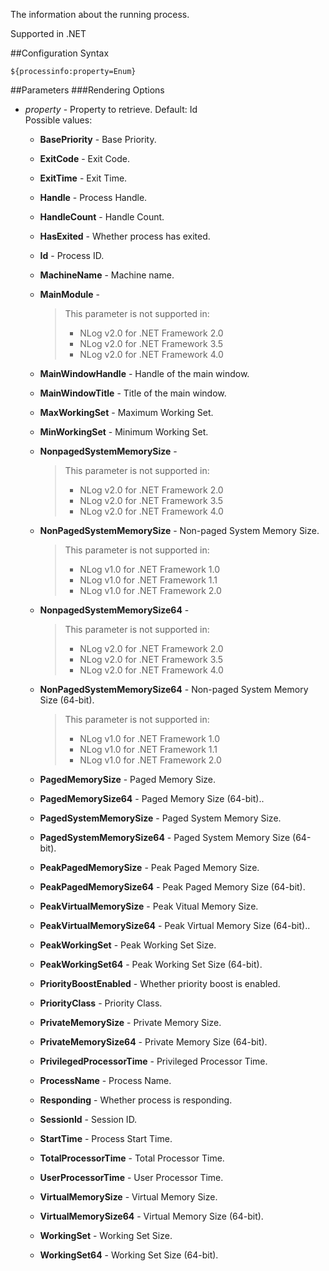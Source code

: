 The information about the running process. 

Supported in .NET

##Configuration Syntax
```
${processinfo:property=Enum}
```

##Parameters
###Rendering Options
* _property_ - Property to retrieve. Default: Id  
  Possible values:  
  * **BasePriority** - Base Priority.
  * **ExitCode** - Exit Code.
  * **ExitTime** - Exit Time.
  * **Handle** - Process Handle.
  * **HandleCount** - Handle Count.
  * **HasExited** - Whether process has exited.
  * **Id** - Process ID.
  * **MachineName** - Machine name.
  * **MainModule** -

    > This parameter is not supported in:
    > * NLog v2.0 for .NET Framework 2.0
    > * NLog v2.0 for .NET Framework 3.5
    > * NLog v2.0 for .NET Framework 4.0


  * **MainWindowHandle** - Handle of the main window.
  * **MainWindowTitle** - Title of the main window.
  * **MaxWorkingSet** - Maximum Working Set.
  * **MinWorkingSet** - Minimum Working Set.
  * **NonpagedSystemMemorySize** -

    > This parameter is not supported in:
    > * NLog v2.0 for .NET Framework 2.0
    > * NLog v2.0 for .NET Framework 3.5
    > * NLog v2.0 for .NET Framework 4.0

  * **NonPagedSystemMemorySize** - Non-paged System Memory Size.

    > This parameter is not supported in:
    > * NLog v1.0 for .NET Framework 1.0
    > * NLog v1.0 for .NET Framework 1.1
    > * NLog v1.0 for .NET Framework 2.0

  * **NonpagedSystemMemorySize64** -

    > This parameter is not supported in:
    > * NLog v2.0 for .NET Framework 2.0
    > * NLog v2.0 for .NET Framework 3.5
    > * NLog v2.0 for .NET Framework 4.0

  * **NonPagedSystemMemorySize64** - Non-paged System Memory Size (64-bit).

    > This parameter is not supported in:
    > * NLog v1.0 for .NET Framework 1.0
    > * NLog v1.0 for .NET Framework 1.1
    > * NLog v1.0 for .NET Framework 2.0

  * **PagedMemorySize** - Paged Memory Size.
  * **PagedMemorySize64** - Paged Memory Size (64-bit)..
  * **PagedSystemMemorySize** - Paged System Memory Size.
  * **PagedSystemMemorySize64** - Paged System Memory Size (64-bit).
  * **PeakPagedMemorySize** - Peak Paged Memory Size.
  * **PeakPagedMemorySize64** - Peak Paged Memory Size (64-bit).
  * **PeakVirtualMemorySize** - Peak Vitual Memory Size.
  * **PeakVirtualMemorySize64** - Peak Virtual Memory Size (64-bit)..
  * **PeakWorkingSet** - Peak Working Set Size.
  * **PeakWorkingSet64** - Peak Working Set Size (64-bit).
  * **PriorityBoostEnabled** - Whether priority boost is enabled.
  * **PriorityClass** - Priority Class.
  * **PrivateMemorySize** - Private Memory Size.
  * **PrivateMemorySize64** - Private Memory Size (64-bit).
  * **PrivilegedProcessorTime** - Privileged Processor Time.
  * **ProcessName** - Process Name.
  * **Responding** - Whether process is responding.
  * **SessionId** - Session ID.
  * **StartTime** - Process Start Time.
  * **TotalProcessorTime** - Total Processor Time.
  * **UserProcessorTime** - User Processor Time.
  * **VirtualMemorySize** - Virtual Memory Size.
  * **VirtualMemorySize64** - Virtual Memory Size (64-bit).
  * **WorkingSet** - Working Set Size.
  * **WorkingSet64** - Working Set Size (64-bit).